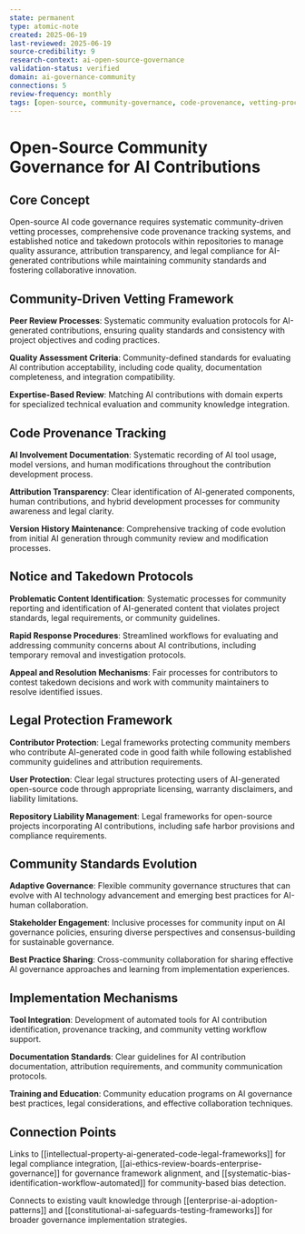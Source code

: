 ```yaml
---
state: permanent
type: atomic-note
created: 2025-06-19
last-reviewed: 2025-06-19
source-credibility: 9
research-context: ai-open-source-governance
validation-status: verified
domain: ai-governance-community
connections: 5
review-frequency: monthly
tags: [open-source, community-governance, code-provenance, vetting-processes, takedown-protocols]
---
```


# Open-Source Community Governance for AI Contributions

## Core Concept

Open-source AI code governance requires systematic community-driven vetting processes, comprehensive code provenance tracking systems, and established notice and takedown protocols within repositories to manage quality assurance, attribution transparency, and legal compliance for AI-generated contributions while maintaining community standards and fostering collaborative innovation.

## Community-Driven Vetting Framework

**Peer Review Processes**: Systematic community evaluation protocols for AI-generated contributions, ensuring quality standards and consistency with project objectives and coding practices.

**Quality Assessment Criteria**: Community-defined standards for evaluating AI contribution acceptability, including code quality, documentation completeness, and integration compatibility.

**Expertise-Based Review**: Matching AI contributions with domain experts for specialized technical evaluation and community knowledge integration.

## Code Provenance Tracking

**AI Involvement Documentation**: Systematic recording of AI tool usage, model versions, and human modifications throughout the contribution development process.

**Attribution Transparency**: Clear identification of AI-generated components, human contributions, and hybrid development processes for community awareness and legal clarity.

**Version History Maintenance**: Comprehensive tracking of code evolution from initial AI generation through community review and modification processes.

## Notice and Takedown Protocols

**Problematic Content Identification**: Systematic processes for community reporting and identification of AI-generated content that violates project standards, legal requirements, or community guidelines.

**Rapid Response Procedures**: Streamlined workflows for evaluating and addressing community concerns about AI contributions, including temporary removal and investigation protocols.

**Appeal and Resolution Mechanisms**: Fair processes for contributors to contest takedown decisions and work with community maintainers to resolve identified issues.

## Legal Protection Framework

**Contributor Protection**: Legal frameworks protecting community members who contribute AI-generated code in good faith while following established community guidelines and attribution requirements.

**User Protection**: Clear legal structures protecting users of AI-generated open-source code through appropriate licensing, warranty disclaimers, and liability limitations.

**Repository Liability Management**: Legal frameworks for open-source projects incorporating AI contributions, including safe harbor provisions and compliance requirements.

## Community Standards Evolution

**Adaptive Governance**: Flexible community governance structures that can evolve with AI technology advancement and emerging best practices for AI-human collaboration.

**Stakeholder Engagement**: Inclusive processes for community input on AI governance policies, ensuring diverse perspectives and consensus-building for sustainable governance.

**Best Practice Sharing**: Cross-community collaboration for sharing effective AI governance approaches and learning from implementation experiences.

## Implementation Mechanisms

**Tool Integration**: Development of automated tools for AI contribution identification, provenance tracking, and community vetting workflow support.

**Documentation Standards**: Clear guidelines for AI contribution documentation, attribution requirements, and community communication protocols.

**Training and Education**: Community education programs on AI governance best practices, legal considerations, and effective collaboration techniques.

## Connection Points

Links to [[intellectual-property-ai-generated-code-legal-frameworks]] for legal compliance integration, [[ai-ethics-review-boards-enterprise-governance]] for governance framework alignment, and [[systematic-bias-identification-workflow-automated]] for community-based bias detection.

Connects to existing vault knowledge through [[enterprise-ai-adoption-patterns]] and [[constitutional-ai-safeguards-testing-frameworks]] for broader governance implementation strategies.